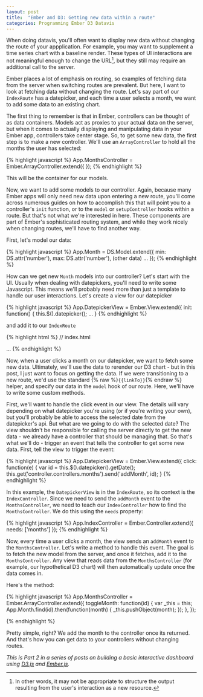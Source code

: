 ```yaml
---
layout: post
title:  "Ember and D3: Getting new data within a route"
categories: Programming Ember D3 Datavis
---
```


When doing datavis, you'll often want to display new data without changing the route of your appplication. For example, you may want to supplement a time series chart with a baseline render. These types of UI interactions are not meaningful enough to change the URL[^1], but they still may require an additional call to the server.

Ember places a lot of emphasis on routing, so examples of fetching data from the server when switching routes are prevalent. But here, I want to look at fetching data without changing the route. Let's say part of our `IndexRoute` has a datepicker, and each time a user selects a month, we want to add some data to an existing chart. 

The first thing to remember is that in Ember, controllers can be thought of as data containers. Models act as proxies to your actual data on the server, but when it comes to actually displaying and manipulating data in your Ember app, controllers take center stage. So, to get some new data, the first step is to make a new controller. We'll use an `ArrayController` to hold all the months the user has selected:

{% highlight javascript %}
App.MonthsController = Ember.ArrayController.extend({
});
{% endhighlight %}

This will be the container for our models.

Now, we want to add some models to our controller. Again, because many Ember apps will only need new data upon entering a new route, you'll come across numerous guides on how to accomplish this that will point you to a controller's `init` function, or to the `model` or `setupController` hooks within a route. But that's not what we're interested in here. These components are part of Ember's sophisticated routing system, and while they work nicely when changing routes, we'll have to find another way.

First, let's model our data:

{% highlight javascript %}
App.Month = DS.Model.extend({
    min: DS.attr('number'),
    max: DS.attr('number'),
    (other data)
    ...
});
{% endhighlight %}

How can we get new `Month` models into our controller? Let's start with the UI. Usually when dealing with datepickers, you'll need to write some Javascript. This means we'll probably need more than just a template to handle our user interactions. Let's create a view for our datepicker

{% highlight javascript %}
App.DatepickerView = Ember.View.extend({
    init: function() {
        this.$().datepicker();
        ...
    }
{% endhighlight %}

and add it to our `IndexRoute`

{% highlight html %}
// index.html
<body>
    <script type="text/x-handlebars" data-template-name="index">
        <h1>Welcome to may app!</h1>
        ...
        <aside>
            {% raw %}{{view App.DatepickerView}}{% endraw %}
        </aside>
    </script>
    ...
</body>
{% endhighlight %}

Now, when a user clicks a month on our datepicker, we want to fetch some new data. Ultimately, we'll use the data to rerender our D3 chart - but in this post, I just want to focus on getting the data. If we were transitioning to a new route, we'd use the standard {% raw %}`{{linkTo}}`{% endraw %} helper, and specify our data in the `model` hook of our route. Here, we'll have to write some custom methods. 

First, we'll want to handle the click event in our view. The details will vary depending on what datepicker you're using (or if you're writing your own), but you'll probably be able to access the selected date from the datepicker's api. But what are we going to do with the selected date? The view shouldn't be responsible for calling the server directly to get the new data - we already have a controller that should be managing that. So that's what we'll do - trigger an event that tells the controller to get some new data. First, tell the view to trigger the event:

{% highlight javascript %}
App.DatepickerView = Ember.View.extend({
    click: function(e) {
        var id = this.$().datepicker().getDate();
        this.get('controller.controllers.months').send('addMonth', id);
    }
{% endhighlight %}

In this example, the `DatepickerView` is in the `IndexRoute`, so its context is the `IndexController`. Since we need to send the `addMonth` event to the `MonthsController`, we need to teach our `IndexController` how to find the `MonthsController`. We do this using the `needs` property:

{% highlight javascript %}
App.IndexController = Ember.Controller.extend({
    needs: ['months']
});
{% endhighlight %}

Now, every time a user clicks a month, the view sends an `addMonth` event to the `MonthsController`. Let's write a method to handle this event. The goal is to fetch the new model from the server, and once it fetches, add it to the `MonthsController`. Any view that reads data from the `MonthsController` (for example, our hypothetical D3 chart) will then automatically update once the data comes in.

Here's the method:

{% highlight javascript %}
App.MonthsController = Ember.ArrayController.extend({
    toggleMonth: function(id) {
        var _this = this;
        App.Month.find(id).then(function(month) {
            _this.pushObject(month);
        });
    },
});

{% endhighlight %}

Pretty simple, right? We add the month to the controller once its returned. And that's how you can get data to your controllers without changing routes.

*This is Part 2 in a series of posts on building a basic interactive dashboard using [D3.js](http://www.d3js.org) and [Ember.js](http://www.emberjs.com).*


[^1]: In other words, it may not be appropriate to structure the output resulting from the user's interaction as a new resource.